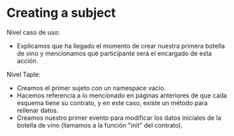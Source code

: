 # Creating a subject

Nivel caso de uso:
  - Explicamos que ha llegado el momento de crear nuestra primera botella de vino y mencionamos qué participante será el encargado de esta acción.

Nivel Taple:
  - Creamos el primer sujeto con un namespace vacío.
   - Hacemos referencia a lo mencionado en páginas anteriores de que cada esquema tiene su contrato, y en este caso, existe un método para rellenar datos.
  - Creamos nuestro primer evento para modificar los datos iniciales de la botella de vino (llamamos a la función "init" del contrato).